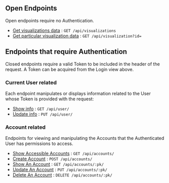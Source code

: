 ## Open Endpoints

Open endpoints require no Authentication.

-   [Get visualizations data](api/visualizations.md) : `GET /api/visualizations`
-   [Get particular visualization data](api/visualizationx.md) : `GET /api/visualization?id=`

## Endpoints that require Authentication

Closed endpoints require a valid Token to be included in the header of the
request. A Token can be acquired from the Login view above.

### Current User related

Each endpoint manipulates or displays information related to the User whose
Token is provided with the request:

-   [Show info](user/get.md) : `GET /api/user/`
-   [Update info](user/put.md) : `PUT /api/user/`

### Account related

Endpoints for viewing and manipulating the Accounts that the Authenticated User
has permissions to access.

-   [Show Accessible Accounts](accounts/get.md) : `GET /api/accounts/`
-   [Create Account](accounts/post.md) : `POST /api/accounts/`
-   [Show An Account](accounts/pk/get.md) : `GET /api/accounts/:pk/`
-   [Update An Account](accounts/pk/put.md) : `PUT /api/accounts/:pk/`
-   [Delete An Account](accounts/pk/delete.md) : `DELETE /api/accounts/:pk/`

